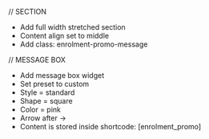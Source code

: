 // SECTION
* Add full width stretched section
* Content align set to middle
* Add class: enrolment-promo-message

// MESSAGE BOX

* Add message box widget
* Set preset to custom
* Style = standard
* Shape = square
* Color = pink
* Arrow after -> 
* Content is stored inside shortcode: [enrolment_promo]
